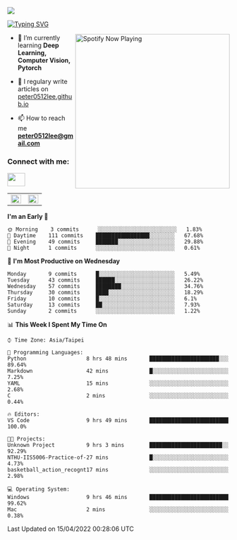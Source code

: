 ![](https://komarev.com/ghpvc/?username=peter0512lee&color=ff69b4)

[![Typing SVG](https://readme-typing-svg.herokuapp.com?color=F742BA&size=22&lines=Hi!+I'm+JYL)](https://git.io/typing-svg)

[<img src="https://spotify-now-playing.peter0512lee.vercel.app/api/spotify-playing" alt="Spotify Now Playing" width="350" align="right" />](https://open.spotify.com/user/21iyoswqgnkoe7peuesmqnhgy)

- 🌱 I’m currently learning **Deep Learning, Computer Vision, Pytorch**

- 📝 I regulary write articles on [peter0512lee.github.io](https://peter0512lee.github.io/)

- 📫 How to reach me **peter0512lee@gmail.com**

<h3 align="left">Connect with me:</h3>
<p align="left">
<a href="https://linkedin.com/in/jie-ying-li-b43a1416b" target="blank"><img align="center" src="https://raw.githubusercontent.com/rahuldkjain/github-profile-readme-generator/master/src/images/icons/Social/linked-in-alt.svg" height="30" width="40" /></a>
<!-- <a href="https://fb.com/peter0512lee" target="blank"><img align="center" src="https://raw.githubusercontent.com/rahuldkjain/github-profile-readme-generator/master/src/images/icons/Social/facebook.svg" alt="peter0512lee" height="30" width="40" /></a> -->
<!-- <a href="https://instagram.com/etiquette_ying" target="blank"><img align="center" src="https://raw.githubusercontent.com/rahuldkjain/github-profile-readme-generator/master/src/images/icons/Social/instagram.svg" alt="etiquette_ying" height="30" width="40" /></a> -->
<!-- <a href="https://medium.com/@peter0512lee" target="blank"><img align="center" src="https://raw.githubusercontent.com/rahuldkjain/github-profile-readme-generator/master/src/images/icons/Social/medium.svg" alt="@peter0512lee" height="30" width="40" /></a> -->
</p>

<table><tr><td valign="top" width="50%">

<img src="https://github-readme-stats.vercel.app/api?username=peter0512lee&hide_border=true&show_icons=true&locale=en" align="left" style="width: 100%" />

</td><td valign="top" width="50%">

<img src="https://github-readme-stats.vercel.app/api/top-langs?username=peter0512lee&hide_border=true&show_icons=true&locale=en&layout=compact" align="left" style="width: 100%" />

</td></tr></table>  

<!--START_SECTION:waka-->
**I'm an Early 🐤** 

```text
🌞 Morning    3 commits      ░░░░░░░░░░░░░░░░░░░░░░░░░   1.83% 
🌆 Daytime    111 commits    █████████████████░░░░░░░░   67.68% 
🌃 Evening    49 commits     ███████░░░░░░░░░░░░░░░░░░   29.88% 
🌙 Night      1 commits      ░░░░░░░░░░░░░░░░░░░░░░░░░   0.61%

```
📅 **I'm Most Productive on Wednesday** 

```text
Monday       9 commits      █░░░░░░░░░░░░░░░░░░░░░░░░   5.49% 
Tuesday      43 commits     ██████░░░░░░░░░░░░░░░░░░░   26.22% 
Wednesday    57 commits     ████████░░░░░░░░░░░░░░░░░   34.76% 
Thursday     30 commits     ████░░░░░░░░░░░░░░░░░░░░░   18.29% 
Friday       10 commits     █░░░░░░░░░░░░░░░░░░░░░░░░   6.1% 
Saturday     13 commits     ██░░░░░░░░░░░░░░░░░░░░░░░   7.93% 
Sunday       2 commits      ░░░░░░░░░░░░░░░░░░░░░░░░░   1.22%

```


📊 **This Week I Spent My Time On** 

```text
⌚︎ Time Zone: Asia/Taipei

💬 Programming Languages: 
Python                   8 hrs 48 mins       ██████████████████████░░░   89.64% 
Markdown                 42 mins             █░░░░░░░░░░░░░░░░░░░░░░░░   7.25% 
YAML                     15 mins             ░░░░░░░░░░░░░░░░░░░░░░░░░   2.68% 
C                        2 mins              ░░░░░░░░░░░░░░░░░░░░░░░░░   0.44%

🔥 Editors: 
VS Code                  9 hrs 49 mins       █████████████████████████   100.0%

🐱‍💻 Projects: 
Unknown Project          9 hrs 3 mins        ███████████████████████░░   92.29% 
NTHU-IIS5006-Practice-of-27 mins             █░░░░░░░░░░░░░░░░░░░░░░░░   4.73% 
basketball_action_recognt17 mins             ░░░░░░░░░░░░░░░░░░░░░░░░░   2.98%

💻 Operating System: 
Windows                  9 hrs 46 mins       █████████████████████████   99.62% 
Mac                      2 mins              ░░░░░░░░░░░░░░░░░░░░░░░░░   0.38%

```


 Last Updated on 15/04/2022 00:28:06 UTC
<!--END_SECTION:waka-->


<!--
**peter0512lee/peter0512lee** is a ✨ _special_ ✨ repository because its `README.md` (this file) appears on your GitHub profile.

